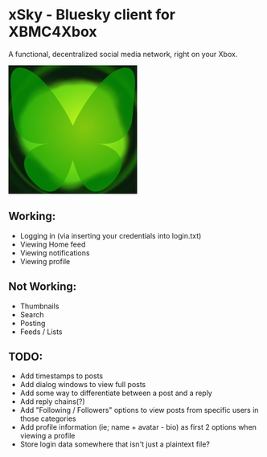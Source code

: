 # xSky - Bluesky client for XBMC4Xbox

A functional, decentralized social media network, right on your Xbox.

![icon](icon.png)

## Working:
- Logging in (via inserting your credentials into login.txt)
- Viewing Home feed
- Viewing notifications
- Viewing profile

## Not Working:
- Thumbnails
- Search
- Posting
- Feeds / Lists

## TODO:
- Add timestamps to posts
- Add dialog windows to view full posts
- Add some way to differentiate between a post and a reply
- Add reply chains(?)
- Add "Following / Followers" options to view posts from specific users in those categories
- Add profile information (ie; name + avatar - bio) as first 2 options when viewing a profile
- Store login data somewhere that isn't just a plaintext file?
